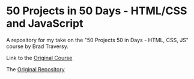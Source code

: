 # 50 Projects in 50 Days - HTML/CSS and JavaScript 
A repository for my take on the "50 Projects 50 in Days - HTML, CSS, JS" course by Brad Traversy.

Link to the [Original Course](https://www.udemy.com/course/50-projects-50-days/)

The [Original Repository](https://github.com/bradtraversy/50projects50days)
